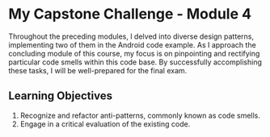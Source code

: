 # My Capstone Challenge - Module 4

Throughout the preceding modules, I delved into diverse design patterns, implementing two of them in the Android code example. As I approach the concluding module of this course, my focus is on pinpointing and rectifying particular code smells within this code base. By successfully accomplishing these tasks, I will be well-prepared for the final exam.

## Learning Objectives

1. Recognize and refactor anti-patterns, commonly known as code smells.
2. Engage in a critical evaluation of the existing code.
